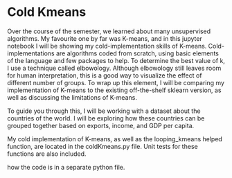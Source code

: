 # Cold Kmeans 

Over the course of the semester, we learned about many unsupervised algorithms. My favourite one by far was K-means, and in this jupyter notebook I will be showing my cold-implementation skills of K-means. Cold-implementations are algorithms coded from scratch, using basic elements of the language and few packages to help. To determine the best value of k, I use a technique called elbowology. Although elbowology still leaves room for human interpretation, this is a good way to visualize the effect of different number of groups. To wrap up this element, I will be comparing my implementation of K-means to the existing off-the-shelf sklearn version, as well as discussing the limitations of K-means. 

To guide you through this, I will be working with a dataset about the countries of the world. I will be exploring how these countries can be grouped together based on exports, income, and GDP per capita. 

My cold implementation of K-means, as well as the looping_kmeans helped function, are located in the coldKmeans.py file. Unit tests for these functions are also included. 

how the code is in a separate python file.